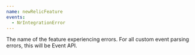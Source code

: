 ```yaml
---
name: newRelicFeature
events:
  - NrIntegrationError
---
```


The name of the feature experiencing errors. For all custom event parsing errors, this will be Event API.